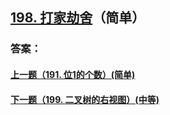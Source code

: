## [198. 打家劫舍](https://leetcode-cn.com/problems/house-robber/)（简单）





### 答案：



#### [上一题（191. 位1的个数）(简单)](https://github.com/sdwwld/leetCode/blob/master/src/main/java/com/wld/java/leetcode/leetCode0191.md)

#### [下一题（199. 二叉树的右视图）(中等)](https://github.com/sdwwld/leetCode/blob/master/src/main/java/com/wld/java/leetcode/leetCode0199.md)